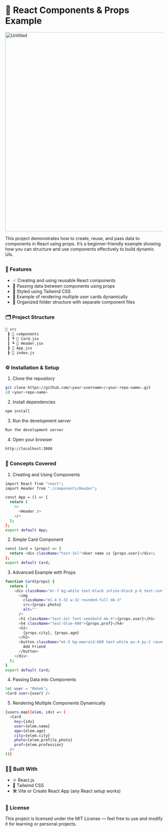 # 🔰 React Components & Props Example

<img width="1813" height="636" alt="Untitled" src="https://github.com/user-attachments/assets/b5880c71-ccef-4706-a82c-213233b2fe06" />


<p>This project demonstrates how to create, reuse, and pass data to components in React using props. It’s a beginner-friendly 
example showing how you can structure and use components effectively to build dynamic UIs.</p>

##

<h3>🚀 Features</h3>

- ✅ Creating and using reusable React components
- 🔁 Passing data between components using props
- 🎨 Styled using Tailwind CSS
- 👤 Example of rendering multiple user cards dynamically
- 🧱 Organized folder structure with separate component files

##

<h3>🗂️ Project Structure</h3>

```bash
📁 src
 ┣ 📁 components
 ┃ ┗ 📄 Card.jsx
 ┃ ┗ 📄 Header.jsx
 ┣ 📄 App.jsx
 ┣ 📄 index.js
```

##    

<h3>⚙️ Installation & Setup</h3>

1. Clone the repository

```bash
git clone https://github.com/<your-username>/<your-repo-name>.git
cd <your-repo-name>
```

2. Install dependencies

```bash
npm install
```

3. Run the development server

```bash
Run the development server
````

4. Open your browser

```bash
http://localhost:3000
```

##

<h3>🧠 Concepts Covered</h3>

1. Creating and Using Components

```bash
import React from "react";
import Header from "./components/Header";

const App = () => {
  return (
    <>
      <Header />
    </>
  );
};
export default App;
```

2. Simple Card Component

```bash
const Card = (props) => {
  return <div className="text-3xl">User name is {props.user}</div>;
};
export default Card;
```

3. Advanced Example with Props

```bash
function Card(props) {
  return (
    <div className="mr-7 bg-white text-black inline-block p-6 text-center rounded">
      <img
        className="ml-4 h-32 w-32 rounded-full mb-3"
        src={props.photo}
        alt=""
      />
      <h1 className="text-2xl font-semibold mb-4">{props.user}</h1>
      <h4 className="text-blue-400">{props.prof}</h4>
      <h2>
        {props.city}, {props.age}
      </h2>
      <button className="mt-5 bg-emerald-600 text-white px-4 py-2 rounded font-medium">
        Add Friend
      </button>
    </div>
  );
}
export default Card;
```

4. Passing Data into Components

```bash
let user = "Mahek";
<Card user={user} />
```

5. Rendering Multiple Components Dynamically

```bash
{users.map((elem, idx) => (
  <Card
    key={idx}
    user={elem.name}
    age={elem.age}
    city={elem.city}
    photo={elem.profile_photo}
    prof={elem.profession}
  />
))}
```

##

<h3>🧑‍💻 Built With</h3>

- ⚛️ React.js
- 💨 Tailwind CSS
- 🛠️ Vite or Create React App (any React setup works)

##

<h3>📄 License</h3>

This project is licensed under the MIT License — feel free to use and modify it for learning or personal projects.
